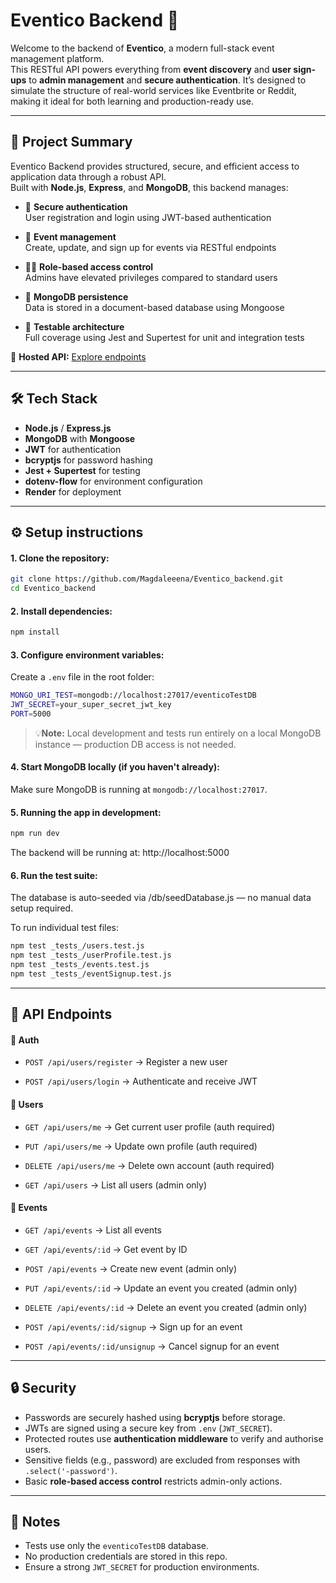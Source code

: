 # Eventico Backend 🎉

Welcome to the backend of **Eventico**, a modern full-stack event management platform.  
This RESTful API powers everything from **event discovery** and **user sign-ups** to **admin management** and **secure authentication**. It’s designed to simulate the structure of real-world services like Eventbrite or Reddit, making it ideal for both learning and production-ready use.

---

## 🚀 Project Summary

Eventico Backend provides structured, secure, and efficient access to application data through a robust API.  
Built with **Node.js**, **Express**, and **MongoDB**, this backend manages:


- 🔐 **Secure authentication**  
  User registration and login using JWT-based authentication

- 📅 **Event management**  
  Create, update, and sign up for events via RESTful endpoints

- 🧑‍💼 **Role-based access control**  
  Admins have elevated privileges compared to standard users

- 📁 **MongoDB persistence**  
  Data is stored in a document-based database using Mongoose

- 🧪 **Testable architecture**  
  Full coverage using Jest and Supertest for unit and integration tests


🔗 **Hosted API:** [Explore endpoints](https://eventico-backend.onrender.com/api/endpoints)  


---

## 🛠 Tech Stack

- **Node.js** / **Express.js**
- **MongoDB** with **Mongoose**
- **JWT** for authentication
- **bcryptjs** for password hashing
- **Jest + Supertest** for testing
- **dotenv-flow** for environment configuration
- **Render** for deployment 

---

## ⚙️ Setup instructions
#### 1. Clone the repository:

   ```bash
git clone https://github.com/Magdaleeena/Eventico_backend.git
cd Eventico_backend
```
#### 2. Install dependencies:
  ```bash
npm install
  ```

#### 3. Configure environment variables:
Create a `.env` file in the root folder:

  ```bash
MONGO_URI_TEST=mongodb://localhost:27017/eventicoTestDB
JWT_SECRET=your_super_secret_jwt_key
PORT=5000
```
> 💡**Note:** Local development and tests run entirely on a local MongoDB instance — production DB access is not needed.

#### 4. Start MongoDB locally (if you haven't already):
Make sure MongoDB is running at `mongodb://localhost:27017`.

#### 5. Running the app in development:
```bash
npm run dev
```
The backend will be running at:
http://localhost:5000

#### 6. Run the test suite:
The database is auto-seeded via /db/seedDatabase.js — no manual data setup required.

To run individual test files:
```bash
npm test _tests_/users.test.js
npm test _tests_/userProfile.test.js
npm test _tests_/events.test.js 
npm test _tests_/eventSignup.test.js
```

---

## 📡 API Endpoints

#### 🔑 Auth

- `POST /api/users/register` → Register a new user

- `POST /api/users/login` → Authenticate and receive JWT

#### 👤 Users

- `GET /api/users/me` → Get current user profile (auth required)

- `PUT /api/users/me` → Update own profile (auth required)

- `DELETE /api/users/me` → Delete own account (auth required)

- `GET /api/users` → List all users (admin only)

#### 📅  Events

- `GET /api/events` → List all events

- `GET /api/events/:id` → Get event by ID

- `POST /api/events` → Create new event (admin only)

- `PUT /api/events/:id` → Update an event you created (admin only)

- `DELETE /api/events/:id` → Delete an event you created (admin only)

- `POST /api/events/:id/signup` → Sign up for an event 

- `POST /api/events/:id/unsignup` → Cancel signup for an event

---

## 🔒 Security
- Passwords are securely hashed using **bcryptjs** before storage.
- JWTs are signed using a secure key from `.env` (`JWT_SECRET`).
- Protected routes use **authentication middleware** to verify and authorise users.
- Sensitive fields (e.g., password) are excluded from responses with `.select('-password')`.
- Basic **role-based access control** restricts admin-only actions.

---

## 📝 Notes
- Tests use only the `eventicoTestDB` database.
- No production credentials are stored in this repo.
- Ensure a strong `JWT_SECRET` for production environments.




